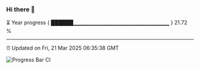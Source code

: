 ### Hi there 👋

⏳ Year progress { ██████▁▁▁▁▁▁▁▁▁▁▁▁▁▁▁▁▁▁▁▁▁▁▁▁ } 21.72 %

---

⏰ Updated on Fri, 21 Mar 2025 06:35:38 GMT

![Progress Bar CI](https://github.com/DhruviPatel157/GitHub-Actions-Demo/workflows/Progress%20Bar%20CI/badge.svg)
